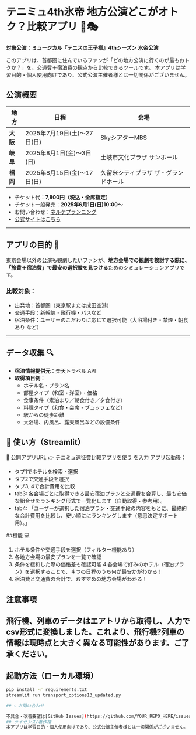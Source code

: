 # テニミュ4th氷帝 地方公演どこがオトク？比較アプリ 🎾🎭

**対象公演：ミュージカル『テニスの王子様』4thシーズン 氷帝公演**

このアプリは、首都圏に住んでいるファンが「どの地方公演に行くのが最もおトクか？」を、交通費＋宿泊費の観点から比較できるツールです。
本アプリは学習目的・個人使用向けであり、公式公演主催者様とは一切関係がございません。
## 公演概要

| 地方 | 日程 | 会場 |
|------|------|------|
| **大阪** | 2025年7月19日(土)～27日(日) | SkyシアターMBS |
| **岐阜** | 2025年8月1日(金)～3日(日) | 土岐市文化プラザ サンホール |
| **福岡** | 2025年8月15日(金)～17日(日) | 久留米シティプラザ ザ・グランドホール |

- チケット代：**7,800円（税込・全席指定）**
- チケット一般発売：**2025年6月1日(日)10:00～**
- お問い合わせ：[ネルケプランニング](https://www.nelke.co.jp/contact/)
- [公式サイトはこちら](https://www.tennimu.com/)

---

## アプリの目的 🎯

東京会場以外の公演も観劇したいファンが、**地方会場での観劇を検討する際に、「旅費＋宿泊費」で最安の選択肢を見つける**ためのシミュレーションアプリです。

### 比較対象：
- 出発地：首都圏（東京駅または成田空港）
- 交通手段：新幹線・飛行機・バスなど
- 宿泊条件：ユーザーのこだわりに応じて選択可能（大浴場付き・禁煙・朝食あり など）

---

## データ収集 🔍

- **宿泊情報提供元**：楽天トラベル API
- **取得項目例**：
  - ホテル名・プラン名
  - 部屋タイプ（和室・洋室）・価格
  - 食事条件（素泊まり／朝食付き／夕食付き）
  - 料理タイプ（和食・会席・ブュッフェなど）
  - 駅からの徒歩距離
  - 大浴場、内風呂、露天風呂などの設備条件


## 🚀 使い方（Streamlit）
🔗 公開アプリURL
👉 [テニミュ遠征費比較アプリを使う](https://tennimutransportappmapi1120.streamlit.app/)
   を入力
 アプリ起動後：
   - タブ1でホテルを検索・選択
   - タブ2で交通手段を選択
   - タブ3, 4で合計費用を比較
   - tab3: 各会場ごとに取得できる最安宿泊プランと交通費を合算し、最も安価な組合せをランキング形式で一覧化します（自動取得・参考用）。
   - tab4: 「ユーザーが選択した宿泊プラン・交通手段の内容をもとに、最終的な合計費用を比較し、安い順ににランキングします（意思決定サポート用）。」

##機能 💻

1. ホテル条件や交通手段を選択（フィルター機能あり）
2. 各地方会場の最安プランを一覧で確認
3. 条件を緩和した際の価格差も確認可能
4.各会場で好みのホテル（宿泊プラン）を選択することで、４つの日程のうち何が最安かがわかる！
5. 宿泊費と交通費の合計で、おすすめの地方会場がわかる！

## 注意事項
飛行機、列車のデータはエアトリから取得し、人力でcsv形式に変換しました。これより、飛行機?列車の情報は現時点と大きく異なる可能性があります。ご了承ください。
---

## 起動方法（ローカル環境）

```bash
pip install -r requirements.txt
streamlit run transport_options13_updated.py

## 📞 お問い合わせ

不具合・改善要望は[GitHub Issues](https://github.com/YOUR_REPO_HERE/issues)
## ライセンス/著作権
本アプリは学習目的・個人使用向けであり、公式公演主催者様とは一切関係がございません。


